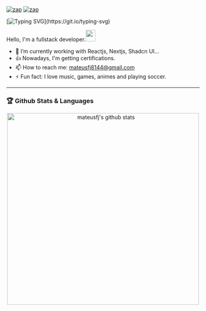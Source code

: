 [![zap](https://img.shields.io/badge/Instagram-E4405F?style=for-the-badge&logo=instagram&logoColor=white)](https://www.instagram.com/mateus_fjj/)
[![zap](https://img.shields.io/badge/LinkedIn-0077B5?style=for-the-badge&logo=linkedin&logoColor=white)](https://www.linkedin.com/in/mateus-sousa-a9465325b/)

[![Typing SVG](https://readme-typing-svg.herokuapp.com?lines=Hi%2C+I'm+happy+because+you+are+here!!!)](https://git.io/typing-svg)

Hello, I'm a fullstack developer.<a href="https://www.gautamkrishnar.com/"><img src="https://media.giphy.com/media/hvRJCLFzcasrR4ia7z/giphy.gif" width="25px" height="30px"></a>

- 🍃 I’m currently working with Reactjs, Nextjs, Shadcn UI...
- 👍 Nowadays, I'm getting certifications.
- 📫 How to reach me: mateusfj8144@gmail.com
- ⚡ Fun fact: I love music, games, animes and playing soccer.

<hr>

### 🏆 Github Stats & Languages

<p align="center">
    <a href="https://github.com/mateusfj">
        <img align="center"
             src="https://github-readme-stats.vercel.app/api?username=MateusFJ&show_icons=true&include_all_commits=true&theme=dark&hide_border=true&count_private=true&ring_color=pink"
             alt="mateusfj's github stats" width="500"/>
    </a> 
</p>
